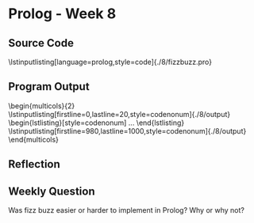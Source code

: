 # Prolog - Week 8
## Source Code
\lstinputlisting[language=prolog,style=code]{./8/fizzbuzz.pro}


## Program Output
\begin{multicols}{2}
\lstinputlisting[firstline=0,lastline=20,style=codenonum]{./8/output}
\begin{lstlisting}[style=codenonum]
...
\end{lstlisting}
\lstinputlisting[firstline=980,lastline=1000,style=codenonum]{./8/output}
\end{multicols}


## Reflection



## Weekly Question

Was fizz buzz easier or harder to implement in Prolog? Why or why not?
